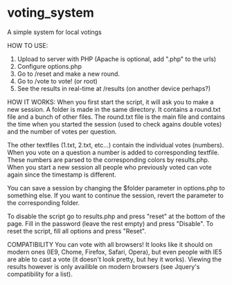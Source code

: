 voting_system
=============

A simple system for local votings

HOW TO USE:
  1. Upload to server with PHP (Apache is optional, add ".php" to the urls)
  2. Configure options.php
  3. Go to /reset and make a new round.
  4. Go to /vote to vote! (or root)
  5. See the results in real-time at /results (on another device perhaps?)
  
HOW IT WORKS:
  When you first start the script, it will ask you to make a new session.
  A folder is made in the same directory. It contains a round.txt file and a bunch of other files.
  The round.txt file is the main file and contains the time when you
  started the session (used to check agains double votes) and the number of votes per question.
  
  The other textfiles (1.txt, 2.txt, etc...) contain the individual votes (numbers).
  When you vote on a question a number is added to corresponding textfile.
  These numbers are parsed to the corresponding colors by results.php. When you start a new session
  all people who previously voted can vote again since the timestamp is different.
  
  You can save a session by changing the $folder parameter in options.php to something else.
  If you want to continue the session, revert the parameter to the corresponding folder.
  
  To disable the script go to results.php and press "reset" at the bottom of the page.
  Fill in the password (leave the rest empty) and press "Disable". To reset the script,
  fill all options and press "Reset".
  
COMPATIBILITY
  You can vote with all browsers! It looks like it should on modern ones (IE9, Chome, Firefox, Safari, Opera),
  but even people with IE5 are able to cast a vote (it doesn't look pretty, but hey it works).
  Viewing the results however is only availible on modern browsers (see Jquery's compatibility for a list).
  